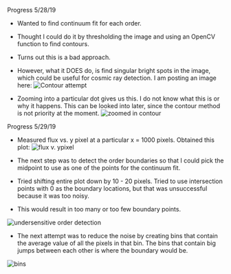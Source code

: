 Progress 5/28/19
* Wanted to find continuum fit for each order.
* Thought I could do it by thresholding the image and using an OpenCV function to find contours.
* Turns out this is a bad approach.
* However, what it DOES do, is find singular bright spots in the image, which could be useful for cosmic ray detection. I am posting an image here: 
![Contour attempt](assets/contours_image.png)

* Zooming into a particular dot gives us this. I do not know what this is or why it happens. This can be looked into later, since the contour method is not priority at the moment.
![zoomed in contour](assets/zoomed_in_on_contour_bright_spot.png)

Progress 5/29/19
* Measured flux vs. y pixel at a particular x = 1000 pixels.
Obtained this plot: 
![flux v. ypixel](assets/fluxvypixel.png)

* The next step was to detect the order boundaries so that I could pick the midpoint to use as one of the points for the continuum fit.
* Tried shifting entire plot down by 10 - 20 pixels. Tried to use intersection points with 0 as the boundary locations, but that was unsuccessful
because it was too noisy.
* This would result in too many or too few boundary points.

![undersensitive order detection](assets/undersensitive_order_detection.png)

* The next attempt was to reduce the noise by creating bins that contain the average value of all the pixels in that bin. The bins that contain big jumps between each
other is where the boundary would be.

![bins](assets/binaveragevbinnumber.png)






